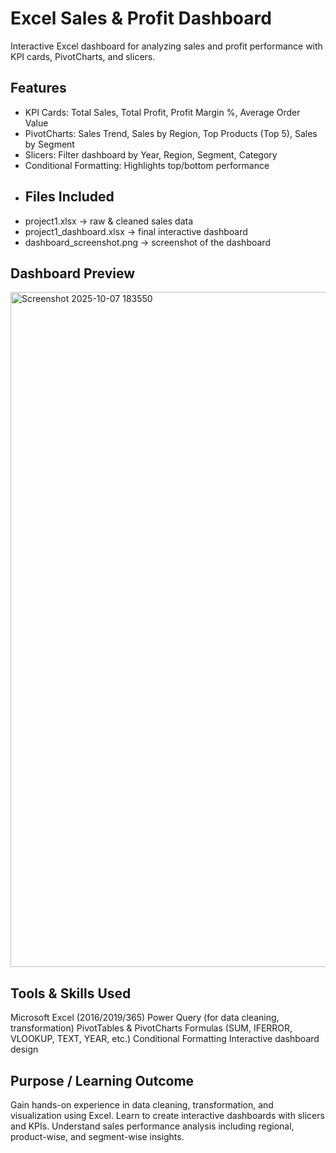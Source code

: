 # Excel Sales & Profit Dashboard
Interactive Excel dashboard for analyzing sales and profit performance with KPI cards, PivotCharts, and slicers.
## Features
- KPI Cards: Total Sales, Total Profit, Profit Margin %, Average Order Value
- PivotCharts: Sales Trend, Sales by Region, Top Products (Top 5), Sales by Segment
- Slicers: Filter dashboard by Year, Region, Segment, Category
- Conditional Formatting: Highlights top/bottom performance
- ## Files Included
- project1.xlsx → raw & cleaned sales data
- project1_dashboard.xlsx → final interactive dashboard
- dashboard_screenshot.png → screenshot of the dashboard
 ## Dashboard Preview
<img width="1920" height="1080" alt="Screenshot 2025-10-07 183550" src="https://github.com/user-attachments/assets/c14ce902-6046-4884-856b-a1a2e46ab7ee" />

## Tools & Skills Used
Microsoft Excel (2016/2019/365)
Power Query (for data cleaning, transformation)
PivotTables & PivotCharts
Formulas (SUM, IFERROR, VLOOKUP, TEXT, YEAR, etc.)
Conditional Formatting
Interactive dashboard design

## Purpose / Learning Outcome
Gain hands-on experience in data cleaning, transformation, and visualization using Excel.
Learn to create interactive dashboards with slicers and KPIs.
Understand sales performance analysis including regional, product-wise, and segment-wise insights.



